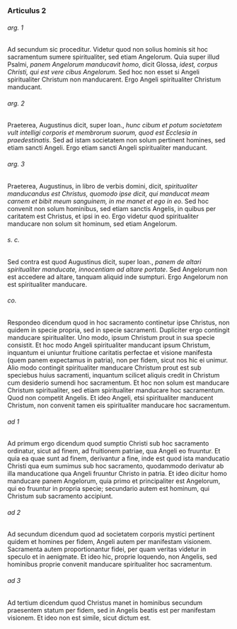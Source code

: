 ### Articulus 2

###### arg. 1
Ad secundum sic proceditur. Videtur quod non solius hominis sit hoc sacramentum sumere spiritualiter, sed etiam Angelorum. Quia super illud Psalmi, *panem Angelorum manducavit homo*, dicit Glossa, *idest, corpus Christi, qui est vere cibus Angelorum*. Sed hoc non esset si Angeli spiritualiter Christum non manducarent. Ergo Angeli spiritualiter Christum manducant.

###### arg. 2
Praeterea, Augustinus dicit, super Ioan., *hunc cibum et potum societatem vult intelligi corporis et membrorum suorum, quod est Ecclesia in praedestinatis*. Sed ad istam societatem non solum pertinent homines, sed etiam sancti Angeli. Ergo etiam sancti Angeli spiritualiter manducant.

###### arg. 3
Praeterea, Augustinus, in libro de verbis domini, dicit, *spiritualiter manducandus est Christus, quomodo ipse dicit, qui manducat meam carnem et bibit meum sanguinem, in me manet et ego in eo*. Sed hoc convenit non solum hominibus, sed etiam sanctis Angelis, in quibus per caritatem est Christus, et ipsi in eo. Ergo videtur quod spiritualiter manducare non solum sit hominum, sed etiam Angelorum.

###### s. c.
Sed contra est quod Augustinus dicit, super Ioan., *panem de altari spiritualiter manducate, innocentiam ad altare portate*. Sed Angelorum non est accedere ad altare, tanquam aliquid inde sumpturi. Ergo Angelorum non est spiritualiter manducare.

###### co.
Respondeo dicendum quod in hoc sacramento continetur ipse Christus, non quidem in specie propria, sed in specie sacramenti. Dupliciter ergo contingit manducare spiritualiter. Uno modo, ipsum Christum prout in sua specie consistit. Et hoc modo Angeli spiritualiter manducant ipsum Christum, inquantum ei uniuntur fruitione caritatis perfectae et visione manifesta (quem panem expectamus in patria), non per fidem, sicut nos hic ei unimur. Alio modo contingit spiritualiter manducare Christum prout est sub speciebus huius sacramenti, inquantum scilicet aliquis credit in Christum cum desiderio sumendi hoc sacramentum. Et hoc non solum est manducare Christum spiritualiter, sed etiam spiritualiter manducare hoc sacramentum. Quod non competit Angelis. Et ideo Angeli, etsi spiritualiter manducent Christum, non convenit tamen eis spiritualiter manducare hoc sacramentum.

###### ad 1
Ad primum ergo dicendum quod sumptio Christi sub hoc sacramento ordinatur, sicut ad finem, ad fruitionem patriae, qua Angeli eo fruuntur. Et quia ea quae sunt ad finem, derivantur a fine, inde est quod ista manducatio Christi qua eum sumimus sub hoc sacramento, quodammodo derivatur ab illa manducatione qua Angeli fruuntur Christo in patria. Et ideo dicitur homo manducare panem Angelorum, quia primo et principaliter est Angelorum, qui eo fruuntur in propria specie; secundario autem est hominum, qui Christum sub sacramento accipiunt.

###### ad 2
Ad secundum dicendum quod ad societatem corporis mystici pertinent quidem et homines per fidem, Angeli autem per manifestam visionem. Sacramenta autem proportionantur fidei, per quam veritas videtur in speculo et in aenigmate. Et ideo hic, proprie loquendo, non Angelis, sed hominibus proprie convenit manducare spiritualiter hoc sacramentum.

###### ad 3
Ad tertium dicendum quod Christus manet in hominibus secundum praesentem statum per fidem, sed in Angelis beatis est per manifestam visionem. Et ideo non est simile, sicut dictum est.

